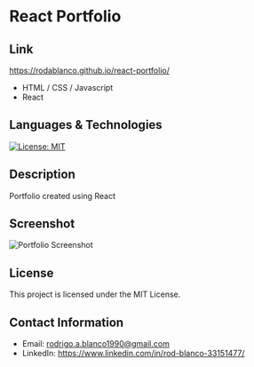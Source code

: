 
# React Portfolio

## Link
https://rodablanco.github.io/react-portfolio/

*  HTML / CSS / Javascript
*  React
## Languages & Technologies

[![License: MIT](https://img.shields.io/badge/License-MIT-yellow.svg)](https://opensource.org/licenses/MIT)

## Description
Portfolio created using React
## Screenshot
<img src="/react-portfolio/public/images/react-portfolio.png" alt="Portfolio Screenshot">


## License
This project is licensed under the MIT License.


## Contact Information
* Email: rodrigo.a.blanco1990@gmail.com
* LinkedIn: https://www.linkedin.com/in/rod-blanco-33151477/ 

